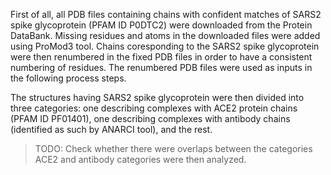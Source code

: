First of all, all PDB files containing chains with confident matches of SARS2 spike glycoprotein (PFAM ID P0DTC2) were downloaded from the Protein DataBank.
Missing residues and atoms in the downloaded files were added using ProMod3 tool.
Chains coresponding to the SARS2 spike glycoprotein were then renumbered in the fixed PDB files in order to have a consistent numbering of residues.
The renumbered PDB files were used as inputs in the following process steps.

The structures having SARS2 spike glycoprotein were then divided into three categories: one describing complexes with ACE2 protein chains (PFAM ID PF01401), one describing complexes with antibody chains (identified as such by ANARCI tool), and the rest.
> TODO: Check whether there were overlaps between the categories
ACE2 and antibody categories were then analyzed.
